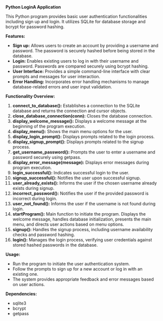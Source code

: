 **Python LoginA Application**

This Python program provides basic user authentication functionalities including sign up and login. It utilizes SQLite for database storage and bcrypt for password hashing.

**Features:**

- **Sign up:** Allows users to create an account by providing a username and password. The password is securely hashed before being stored in the database.
- **Login:** Enables existing users to log in with their username and password. Passwords are compared securely using bcrypt hashing.
- **User Interface:** Provides a simple command-line interface with clear prompts and messages for user interaction.
- **Error Handling:** Incorporates error handling mechanisms to manage database-related errors and user input validation.

**Functionality Overview:**

1. **connect_to_database():** Establishes a connection to the SQLite database and returns the connection and cursor objects.
2. **close_database_connection(conn):** Closes the database connection.
3. **display_welcome_message():** Displays a welcome message at the beginning of the program execution.
4. **display_menu():** Shows the main menu options for the user.
5. **display_login_prompt():** Displays prompts related to the login process.
6. **display_signup_prompt():** Displays prompts related to the signup process.
7. **get_username_password():** Prompts the user to enter a username and password securely using getpass.
8. **display_error_message(message):** Displays error messages during program execution.
9. **login_successful():** Indicates successful login to the user.
10. **signup_successful():** Notifies the user upon successful signup.
11. **user_already_exists():** Informs the user if the chosen username already exists during signup.
12. **incorrect_password():** Notifies the user if the provided password is incorrect during login.
13. **user_not_found():** Informs the user if the username is not found during login.
14. **startProgram():** Main function to initiate the program. Displays the welcome message, handles database initialization, presents the main menu, and directs user actions based on menu options.
15. **signup():** Handles the signup process, including username availability checks and password hashing.
16. **login():** Manages the login process, verifying user credentials against stored hashed passwords in the database.

**Usage:**

- Run the program to initiate the user authentication system.
- Follow the prompts to sign up for a new account or log in with an existing one.
- The system provides appropriate feedback and error messages based on user actions.

**Dependencies:**

- sqlite3
- bcrypt
- getpass

